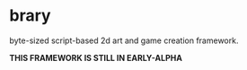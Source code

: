 # brary

byte-sized script-based 2d art and game creation framework.

**THIS FRAMEWORK IS STILL IN EARLY-ALPHA**